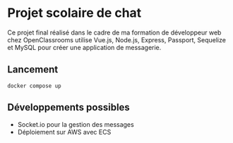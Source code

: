 # Projet scolaire de chat

Ce projet final réalisé dans le cadre de ma formation de développeur web chez OpenClassrooms utilise Vue.js, Node.js, Express, Passport, Sequelize et MySQL pour créer une application de messagerie.

## Lancement

`docker compose up`

## Développements possibles

- Socket.io pour la gestion des messages
- Déploiement sur AWS avec ECS
